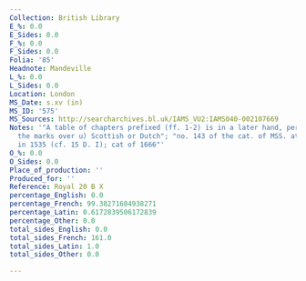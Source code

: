 ```yaml
---
Collection: British Library
E_%: 0.0
E_Sides: 0.0
F_%: 0.0
F_Sides: 0.0
Folia: '85'
Headnote: Mandeville
L_%: 0.0
L_Sides: 0.0
Location: London
MS_Date: s.xv (in)
MS_ID: '575'
MS_Sources: http://searcharchives.bl.uk/IAMS_VU2:IAMS040-002107669
Notes: '"A table of chapters prefixed (ff. 1-2) is in a later hand, perhaps (from
  the marks over u) Scottish or Dutch"; "no. 143 of the cat. of MSS. at Richmond Palace
  in 1535 (cf. 15 D. I); cat of 1666"'
O_%: 0.0
O_Sides: 0.0
Place_of_production: ''
Produced_for: ''
Reference: Royal 20 B X
percentage_English: 0.0
percentage_French: 99.38271604938271
percentage_Latin: 0.6172839506172839
percentage_Other: 0.0
total_sides_English: 0.0
total_sides_French: 161.0
total_sides_Latin: 1.0
total_sides_Other: 0.0

---
```

